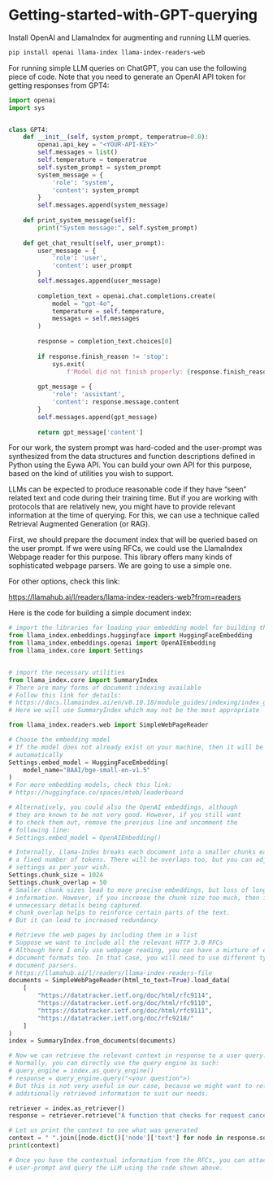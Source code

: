 # Getting-started-with-GPT-querying
Install OpenAI and LlamaIndex for augmenting and running LLM queries.
```bash
pip install openai llama-index llama-index-readers-web
```
For running simple LLM queries on ChatGPT, you can use the following piece of code. Note that you need to generate an OpenAI API token for getting responses from GPT4:
```python
import openai
import sys


class GPT4:
    def __init__(self, system_prompt, temperatrue=0.0):
        openai.api_key = "<YOUR-API-KEY>"
        self.messages = list()
        self.temperature = temperatrue
        self.system_prompt = system_prompt
        system_message = {
            'role': 'system',
            'content': system_prompt
        }    
        self.messages.append(system_message)
    
    def print_system_message(self):
        print("System message:", self.system_prompt)
        
    def get_chat_result(self, user_prompt):
        user_message = {
            'role': 'user',
            'content': user_prompt
        }
        self.messages.append(user_message)
        
        completion_text = openai.chat.completions.create(
            model = "gpt-4o",
            temperature = self.temperature,
            messages = self.messages
        )
        
        response = completion_text.choices[0]
        
        if response.finish_reason != 'stop':
            sys.exit(
                f'Model did not finish properly: {response.finish_reason}')
        
        gpt_message = {
            'role': 'assistant',
            'content': response.message.content
        }
        self.messages.append(gpt_message)
        
        return gpt_message['content']   
```
For our work, the system prompt was hard-coded and the user-prompt was synthesized from the data structures and function descriptions defined in Python using the Eywa API. You can build your own API for this purpose, based on the kind of utilities you wish to support.

LLMs can be expected to produce reasonable code if they have “seen” related text and code during their training time. But if you are working with protocols that are relatively new, you might have to provide relevant information at the time of querying. For this, we can use a technique called Retrieval Augmented Generation (or RAG).

First, we should prepare the document index that will be queried based on the user prompt. If we were using RFCs, we could use the LlamaIndex Webpage reader for this purpose. This library offers many kinds of sophisticated webpage parsers. We are going to use a simple one. 

For other options, check this link: 

https://llamahub.ai/l/readers/llama-index-readers-web?from=readers

Here is the code for building a simple document index:
```python
# import the libraries for loading your embedding model for building the document index
from llama_index.embeddings.huggingface import HuggingFaceEmbedding
from llama_index.embeddings.openai import OpenAIEmbedding
from llama_index.core import Settings


# import the necessary utilities
from llama_index.core import SummaryIndex
# There are many forms of document indexing available
# Follow this link for details:
# https://docs.llamaindex.ai/en/v0.10.18/module_guides/indexing/index_guide.html
# Here we will use SummaryIndex which may not be the most appropriate

from llama_index.readers.web import SimpleWebPageReader

# Choose the embedding model
# If the model does not already exist on your machine, then it will be downloaded
# automatically
Settings.embed_model = HuggingFaceEmbedding(
	model_name="BAAI/bge-small-en-v1.5"
)
# For more embedding models, check this link:
# https://huggingface.co/spaces/mteb/leaderboard

# Alternatively, you could also the OpenAI embeddings, although
# they are known to be not very good. However, if you still want
# to check them out, remove the previous line and uncomment the
# following line:
# Settings.embed_model = OpenAIEmbedding()

# Internally, Llama-Index breaks each document into a smaller chunks each containing
# a fixed number of tokens. There will be overlaps too, but you can adjust both these
# settings as per your wish.
Settings.chunk_size = 1024
Settings.chunk_overlap = 50
# Smaller chunk sizes lead to more precise embeddings, but loss of long-range contextual
# information. However, if you increase the chunk size too much, then it could lead to
# unnecessary details being captured. 
# chunk_overlap helps to reinforce certain parts of the text.
# But it can lead to increased redundancy

# Retrieve the web pages by including them in a list
# Suppose we want to include all the relevant HTTP 3.0 RFCs
# Although here I only use webpage reading, you can have a mixture of different
# document formats too. In that case, you will need to use different types of
# document parsers.
# https://llamahub.ai/l/readers/llama-index-readers-file
documents = SimpleWebPageReader(html_to_text=True).load_data(
	[
		"https://datatracker.ietf.org/doc/html/rfc9114",
		"https://datatracker.ietf.org/doc/html/rfc9110",
		"https://datatracker.ietf.org/doc/html/rfc9111",
		"https://datatracker.ietf.org/doc/rfc9218/"
	]
)
index = SummaryIndex.from_documents(documents)

# Now we can retrieve the relevant context in response to a user query.
# Normally, you can directly use the query engine as such:
# query_engine = index.as_query_engine()
# response = query_engine.query("<your question">)
# But this is not very useful in our case, because we might want to reformat the
# additionally retrieved information to suit our needs.

retriever = index.as_retriever()
response = retriever.retrieve("A function that checks for request cancellation and rejection")

# Let us print the context to see what was generated
context = " ".join([node.dict()['node']['text'] for node in response.source_nodes])
print(context)

# Once you have the contextual information from the RFCs, you can attach it to your
# user-prompt and query the LLM using the code shown above.
```
